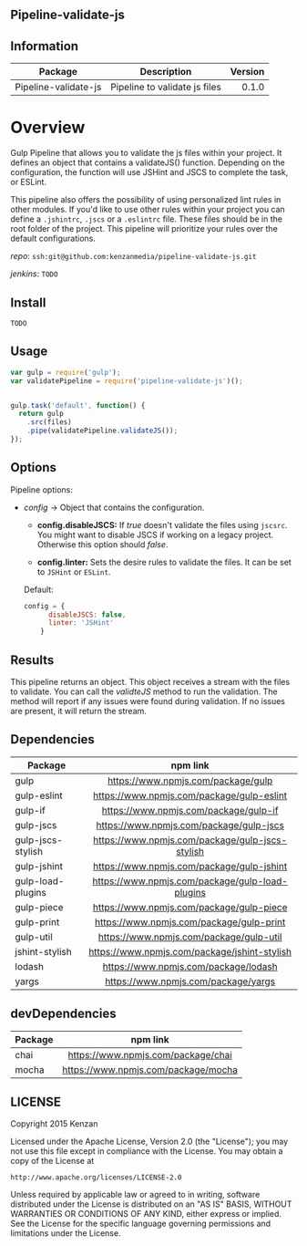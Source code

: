 ## Pipeline-validate-js


## Information

| Package       | Description   | Version|
| ------------- |:-------------:| -----:|
| Pipeline-validate-js| Pipeline to validate js files | 0.1.0 |

# Overview

Gulp Pipeline that allows you to validate the js files within your project. It defines an object that contains a validateJS() function. Depending on the configuration, the function will use JSHint and JSCS to complete the task, or ESLint.

This pipeline also offers the possibility of using personalized lint rules in other modules. If you'd like to use other rules within your project you can define a `.jshintrc`, `.jscs` or a `.eslintrc` file. These files should be in the root folder of the project. This pipeline will prioritize your rules over the default configurations.

_repo_: `ssh:git@github.com:kenzanmedia/pipeline-validate-js.git`

_jenkins_: `TODO`

## Install
`TODO`

## Usage
```javascript
var gulp = require('gulp');
var validatePipeline = require('pipeline-validate-js')();


gulp.task('default', function() {
  return gulp
    .src(files)
    .pipe(validatePipeline.validateJS());
});
```

## Options

Pipeline options:
* _config_ -> Object that contains the configuration.

    + __config.disableJSCS:__ If _true_ doesn't validate the files using `jscsrc`. You might want to disable JSCS if working on a legacy project. Otherwise this option should _false_.

    + __config.linter:__ Sets the desire rules to validate the files. It can be set to `JSHint` or `ESLint`.


  Default:
  ```javascript
  config = {
        disableJSCS: false,
        linter: 'JSHint'  
      }
  ```  

## Results

This pipeline returns an object. This object receives a stream with the files to validate. You can call the _validteJS_ method to run the validation. The method will report if any issues were found during validation. If no issues are present, it will return the stream.



## Dependencies

| Package       | npm link   |
| ------------- |:-------------:|
|gulp| https://www.npmjs.com/package/gulp |
|gulp-eslint| https://www.npmjs.com/package/gulp-eslint |
|gulp-if| https://www.npmjs.com/package/gulp-if |
|gulp-jscs| https://www.npmjs.com/package/gulp-jscs |
|gulp-jscs-stylish| https://www.npmjs.com/package/gulp-jscs-stylish |
|gulp-jshint| https://www.npmjs.com/package/gulp-jshint |
|gulp-load-plugins| https://www.npmjs.com/package/gulp-load-plugins |
|gulp-piece| https://www.npmjs.com/package/gulp-piece |
|gulp-print| https://www.npmjs.com/package/gulp-print |
|gulp-util| https://www.npmjs.com/package/gulp-util |
|jshint-stylish| https://www.npmjs.com/package/jshint-stylish |
|lodash| https://www.npmjs.com/package/lodash |
|yargs| https://www.npmjs.com/package/yargs |

## devDependencies

| Package       | npm link   |
| ------------- |:-------------:|
|chai| https://www.npmjs.com/package/chai |
|mocha| https://www.npmjs.com/package/mocha |

## LICENSE
Copyright 2015 Kenzan

Licensed under the Apache License, Version 2.0 (the "License");
you may not use this file except in compliance with the License.
You may obtain a copy of the License at

    http://www.apache.org/licenses/LICENSE-2.0

Unless required by applicable law or agreed to in writing, software
distributed under the License is distributed on an "AS IS" BASIS,
WITHOUT WARRANTIES OR CONDITIONS OF ANY KIND, either express or implied.
See the License for the specific language governing permissions and
limitations under the License.